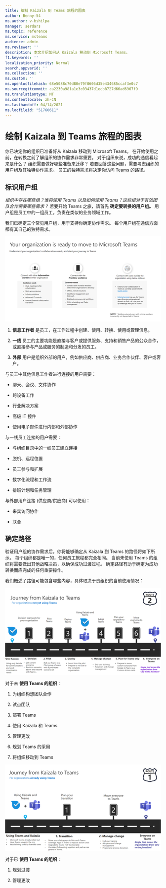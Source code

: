 ```yaml
---
title: 绘制 Kaizala 到 Teams 旅程的图表
author: Benny-54
ms.author: v-bshilpa
manager: serdars
ms.topic: reference
ms.service: msteams
audience: admin
ms.reviewer: ''
description: 本文介绍如何从 Kaizala 移动到 Microsoft Teams。
f1.keywords: ''
localization_priority: Normal
search.appverid: ''
ms.collection: ''
ms.custom: ''
ms.openlocfilehash: 68e5088c70d80e79f0606d35e434685ccaf3e0c7
ms.sourcegitcommit: ca2230a981a1e3c03437d1ecb8727d66ad6967f9
ms.translationtype: MT
ms.contentlocale: zh-CN
ms.lasthandoff: 04/14/2021
ms.locfileid: "51760611"
---
```

# <a name="charting-your-kaizala-to-teams-journey"></a>绘制 Kaizala 到 Teams 旅程的图表

你已决定你的组织已准备好从 Kaizala 移动到 Microsoft Teams。 在开始使用之前，在转换之前了解组织的协作需求非常重要。 对于组织来说，成功的通信看起来是什么？ 组织需要做好哪些准备来迁移？ 若要回答这些问题，需要考虑组织的用户组及其独特协作需求。 员工的独特需求将决定你访问 Teams 的路径。

## <a name="identify-user-groups"></a>标识用户组

*组织中存在哪些组？谁将使用 Teams 以及如何使用 Teams？这些组对于有效团队合作需要哪些需求？* 若要开始 Teams 之旅，请首先 **确定要转换的用户组。**  用户组是员工中的一组员工，负责在类似的业务领域工作。 

我们已确定三个常见用户组，用于支持你确定协作需求。 每个用户组在通信方面都有其自己的独特需求。 

![用于转换的用户组图表](media/kaizala-user-groups.png)

 1. **信息工作者** 是员工，在工作过程中创建、使用、转换、使用或管理信息。

 2. **一线** 员工的主要功能是直接与客户或提供服务、支持和销售产品的公众合作，或直接参与产品或服务的制造和分发的员工。
 
 3. **外部** 用户是组织外部的用户，例如供应商、供应商、业务合作伙伴、客户或客户。 
 
与员工中其他信息工作者进行连接的用户需要：

 - 聊天、会议、文件协作
 
 - 跨设备工作
 
 - 行业解决方案
 
 - 高级 IT 控件
  
 - 使用电子邮件进行内部和外部协作

与一线员工连接的用户需要：

 - 与组织目录中的一线员工建立连接
 
 - 脱机、远程位置
 
 - 员工参与和扩展
 
 - 数字化流程和工作流
 
 - 排班计划和任务管理

与外部用户连接 (供应商/供应商) 可以使用：
 - 来宾访问协作
 
 - 联合 

## <a name="determine-your-path"></a>确定路径

验证用户组的协作需求后，你将能够确定从 Kaizala 到 Teams 的路径将如下所示。 每个组织都是唯一的，任何员工旅程都完全相同。 当前未使用 Teams 的组织将需要做出其他战略决策，以确保成功过渡过程。 确定路径有助于确定为成功转换而应完成的任何重要操作。

我们概述了路径可能包含哪些内容，具体取决于贵组织的当前使用情况：  

![当前未使用 Teams 的组织的路径](media/kaizala-not-using-teams.png)

对于未 **使用 Teams 的组织**：

 1. 为组织构想团队合作
 
 2. 试点团队
  
 3. 部署 Teams
  
 4. 使用 Kaizala 和 Teams
  
 5. 管理更改
 
 6. 规划 Teams 的采用
 
 7. 将组织移动到 Teams

![当前使用 Teams 的组织的路径](media/kaizala-using-teams.png)

对于已 **使用 Teams 的组织**：

 1. 规划过渡
 
 2. 管理更改
 

 
